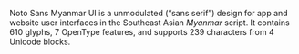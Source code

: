 Noto Sans Myanmar UI is a unmodulated (“sans serif”) design for app and website user interfaces in the Southeast Asian _Myanmar_ script. It contains 610 glyphs, 7 OpenType features, and supports 239 characters from 4 Unicode blocks.